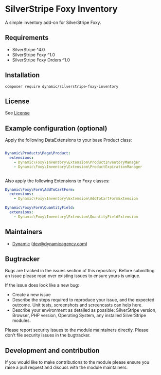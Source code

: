 # SilverStripe Foxy Inventory

A simple inventory add-on for SilverStripe Foxy.

## Requirements

* SilverStripe ^4.0
* SilverStripe Foxy ^1.0
* SilverStripe Foxy Orders ^1.0

## Installation

```
composer require dynamic/silverstripe-foxy-inventory
```

## License

See [License](license.md)

## Example configuration (optional)

Apply the following DataExtensions to your base Product class:

```yaml

Dynamic\Products\Page\Product:
  extensions:
    - Dynamic\Foxy\Inventory\Extension\ProductInventoryManager
    - Dynamic\Foxy\Inventory\Extension\ProductExpirationManager
  
```

Also apply the following Extensions to Foxy classes:

```yaml
Dynamic\Foxy\Form\AddToCartForm:
  extensions:
    - Dynamic\Foxy\Inventory\Extension\AddToCartFormExtension
      
Dynamic\Foxy\Form\QuantityField:
  extensions:
    - Dynamic\Foxy\Inventory\Extension\QuantityFieldExtension

```

## Maintainers
 *  [Dynamic](http://www.dynamicagency.com) (<dev@dynamicagency.com>)
 
## Bugtracker
Bugs are tracked in the issues section of this repository. Before submitting an issue please read over 
existing issues to ensure yours is unique. 
 
If the issue does look like a new bug:
 
 - Create a new issue
 - Describe the steps required to reproduce your issue, and the expected outcome. Unit tests, screenshots 
 and screencasts can help here.
 - Describe your environment as detailed as possible: SilverStripe version, Browser, PHP version, 
 Operating System, any installed SilverStripe modules.
 
Please report security issues to the module maintainers directly. Please don't file security issues in the bugtracker.
 
## Development and contribution
If you would like to make contributions to the module please ensure you raise a pull request and discuss with the module maintainers.
